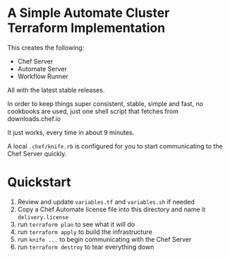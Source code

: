 # A Simple Automate Cluster Terraform Implementation

This creates the following:
 * Chef Server
 * Automate Server
 * Workflow Runner

All with the latest stable releases.

In order to keep things super consistent, stable, simple and fast, no cookbooks are used, just one shell script that fetches from downloads.chef.io

It just works, every time in about 9 minutes.

A local `.chef/knife.rb` is configured for you to start communicating to the Chef Server quickly.

# Quickstart

1. Review and update `variables.tf` and `variables.sh` if needed
2. Copy a Chef Automate license file into this directory and name it `delivery.license`
3. run `terraform plan` to see what it will do
4. run `terraform apply` to build the infrastructure
5. run `knife ...` to begin communicating with the Chef Server
6. run `terraform destroy` to tear everything down
